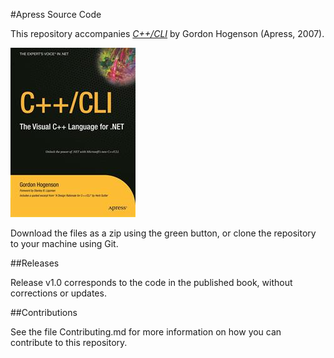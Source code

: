 #Apress Source Code

This repository accompanies [*C++/CLI*](http://www.apress.com/9781590597057) by Gordon Hogenson (Apress, 2007).

![Cover image](9781590597057.jpg)

Download the files as a zip using the green button, or clone the repository to your machine using Git.

##Releases

Release v1.0 corresponds to the code in the published book, without corrections or updates.

##Contributions

See the file Contributing.md for more information on how you can contribute to this repository.
